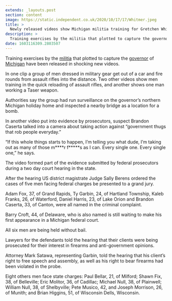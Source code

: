 ```yaml
--- 
extends: _layouts.post 
section: content 
image: https://static.independent.co.uk/2020/10/17/17/Whitmer.jpeg 
title: > 
  Newly released videos show Michigan militia training for Gretchen Whitmer kidnap plot 
description: > 
  Training exercises by the militia that plotted to capture the governor of Michigan have been released in shocking new videos.Two other videos show men training in the quick reloading of assault rifles, and another shows one man working a Taser weapon.The video formed part of the evidence submitted by federal prosecutors during a two day court hearing in the state.Barry Croft, 44, of Delaware, who is also named is still waiting to make his first appearance in a Michigan federal court.Lawyers for the defendants told the hearing that their clients were being prosecuted for their interest in firearms and anti-government opinions. 
date: 1603116309.2803507 
--- 
```

<div><p class="sc-pHJJA iocNwz above-article-prompt-donations"></p><p>Training exercises by the <a href="/topic/militia">militia</a> that plotted to capture the <a href="/topic/governor">governor</a> of <a href="/topic/michigan">Michigan</a> have been released in shocking new videos.&#160;</p><p>In one clip a group of men dressed in military gear get out of a car and fire rounds from assault rifles into the distance. Two other videos show men training in the quick reloading of assault rifles, and another shows one man working a Taser weapon.</p><p></p><p>Authorities say the group had run surveillance on the governor&#8217;s northern Michigan holiday home and inspected a nearby bridge as a location for a bomb.</p><p id="article-im-prompt"></p><p>In another video put into evidence by prosecutors, suspect Brandon Caserta talked into a camera about taking action against &#8220;government thugs that rob people everyday.&#8221;</p><p></p><p>&#8220;If this whole things starts to happen, I&#8217;m telling you what dude, I&#8217;m taking out as many of those m****r f*****s as I can. Every single one. Every single one,&#8221; he says.</p><p></p><p>The video formed part of the evidence submitted by federal prosecutors during a two day court hearing in the state.</p><p>After the hearing US district magistrate Judge Sally Berens ordered the cases of five men facing federal charges be presented to a grand jury.</p><p id="taboola-carousel-thumbnails"></p><p>Adam Fox, 37, of Grand Rapids, Ty Garbin, 24, of Hartland Township, Kaleb Franks, 26, of Waterford, Daniel Harris, 23, of Lake Orion and Brandon Caserta, 33, of Canton, were all named in the criminal complaint.</p><p>Barry Croft, 44, of Delaware, who is also named is still waiting to make his first appearance in a Michigan federal court.</p><p>All six men are being held without bail.</p><p>Lawyers for the defendants told the hearing that their clients were being prosecuted for their interest in firearms and anti-government opinions.</p><p>Attorney Mark Satawa, representing Garbin, told the hearing that his client&#8217;s right to free speech and assembly, as well as his right to bear firearms had been violated in the probe.</p><p></p><p>Eight others men face state charges: Paul Bellar, 21, of Milford; Shawn Fix, 38, of Belleville; Eric Molitor, 36, of Cadillac; Michael Null, 38, of Plainwell; William Null, 38, of Shelbyville; Pete Musico, 42, and Joseph Morrison, 26, of Munith; and Brian Higgins, 51, of Wisconsin Dells, Wisconsin.</p><p class="sc-ptCms fzKffT"></p></div>